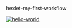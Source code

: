 hexlet-my-first-workflow

[![hello-world](https://github.com/vasilievpg/hexlet-my-first-workflow/actions/workflows/hello-world.yml/badge.svg)](https://github.com/vasilievpg/hexlet-my-first-workflow/actions/workflows/hello-world.yml)